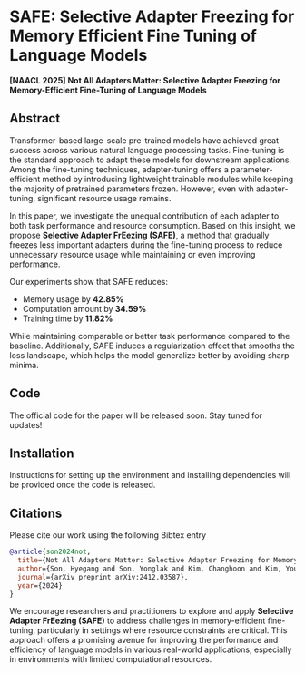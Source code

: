 # SAFE: Selective Adapter Freezing for Memory Efficient Fine Tuning of Language Models
**[NAACL 2025] Not All Adapters Matter: Selective Adapter Freezing for Memory-Efficient Fine-Tuning of Language Models**


## Abstract

Transformer-based large-scale pre-trained models have achieved great success across various natural language processing tasks. Fine-tuning is the standard approach to adapt these models for downstream applications. Among the fine-tuning techniques, adapter-tuning offers a parameter-efficient method by introducing lightweight trainable modules while keeping the majority of pretrained parameters frozen. However, even with adapter-tuning, significant resource usage remains.

In this paper, we investigate the unequal contribution of each adapter to both task performance and resource consumption. Based on this insight, we propose **Selective Adapter FrEezing (SAFE)**, a method that gradually freezes less important adapters during the fine-tuning process to reduce unnecessary resource usage while maintaining or even improving performance.

Our experiments show that SAFE reduces:
- Memory usage by **42.85%**
- Computation amount by **34.59%**
- Training time by **11.82%**

While maintaining comparable or better task performance compared to the baseline. Additionally, SAFE induces a regularization effect that smooths the loss landscape, which helps the model generalize better by avoiding sharp minima.

## Code

The official code for the paper will be released soon. Stay tuned for updates!

## Installation

Instructions for setting up the environment and installing dependencies will be provided once the code is released.

## Citations

Please cite our work using the following Bibtex entry

```bibtex
@article{son2024not,
  title={Not All Adapters Matter: Selective Adapter Freezing for Memory-Efficient Fine-Tuning of Language Models},
  author={Son, Hyegang and Son, Yonglak and Kim, Changhoon and Kim, Young Geun},
  journal={arXiv preprint arXiv:2412.03587},
  year={2024}
}
```



We encourage researchers and practitioners to explore and apply **Selective Adapter FrEezing (SAFE)** to address challenges in memory-efficient fine-tuning, particularly in settings where resource constraints are critical. This approach offers a promising avenue for improving the performance and efficiency of language models in various real-world applications, especially in environments with limited computational resources.
